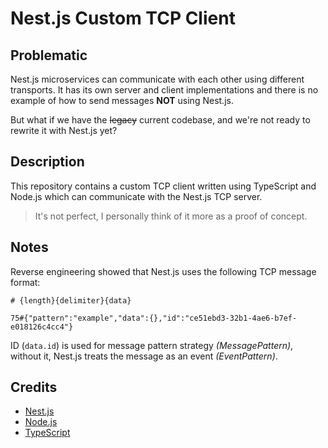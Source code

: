 # Nest.js Custom TCP Client

## Problematic

Nest.js microservices can communicate with each other using different transports. It has its own server and client implementations and there is no example of how to send messages **NOT** using Nest.js.

But what if we have the ~~legacy~~ current codebase, and we're not ready to rewrite it with Nest.js yet?

## Description

This repository contains a custom TCP client written using TypeScript and Node.js which can communicate with the Nest.js TCP server.

> It's not perfect, I personally think of it more as a proof of concept.

## Notes

Reverse engineering showed that Nest.js uses the following TCP message format:

```text
# {length}{delimiter}{data}

75#{"pattern":"example","data":{},"id":"ce51ebd3-32b1-4ae6-b7ef-e018126c4cc4"}
```

ID (`data.id`) is used for message pattern strategy _(MessagePattern)_, without it, Nest.js treats the message as an event _(EventPattern)_.

## Credits

- [Nest.js](https://nestjs.com/)
- [Node.js](https://nodejs.org/)
- [TypeScript](https://www.typescriptlang.org/)
